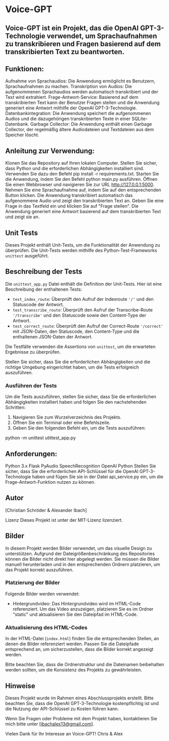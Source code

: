 # Voice-GPT
## Voice-GPT ist ein Projekt, das die OpenAI GPT-3-Technologie verwendet, um Sprachaufnahmen zu transkribieren und Fragen basierend auf dem transkribierten Text zu beantworten.

## Funktionen:

Aufnahme von Sprachaudios: Die Anwendung ermöglicht es Benutzern, Sprachaufnahmen zu machen.
Transkription von Audios: Die aufgenommenen Sprachaudios werden automatisch transkribiert und der Text wird extrahiert.
Frage-Antwort-Service: Basierend auf dem transkribierten Text kann der Benutzer Fragen stellen und die Anwendung generiert eine Antwort mithilfe der OpenAI GPT-3-Technologie.
Datenbankintegration: Die Anwendung speichert die aufgenommenen Audios und die dazugehörigen transkribierten Texte in einer SQLite-Datenbank.
Garbage Collector: Die Anwendung enthält einen Garbage Collector, der regelmäßig ältere Audiodateien und Textdateien aus dem Speicher löscht.

## Anleitung zur Verwendung:

Klonen Sie das Repository auf Ihren lokalen Computer.
Stellen Sie sicher, dass Python und die erforderlichen Abhängigkeiten installiert sind. Verwenden Sie dazu den Befehl pip install -r requirements.txt.
Starten Sie die Anwendung, indem Sie den Befehl python main.py ausführen.
Öffnen Sie einen Webbrowser und navigieren Sie zur URL http://127.0.0.1:5000.
Nehmen Sie eine Sprachaufnahme auf, indem Sie auf den entsprechenden Button klicken.
Die Anwendung transkribiert automatisch das aufgenommene Audio und zeigt den transkribierten Text an.
Geben Sie eine Frage in das Textfeld ein und klicken Sie auf "Frage stellen". Die Anwendung generiert eine Antwort basierend auf dem transkribierten Text und zeigt sie an.

## Unit Tests

Dieses Projekt enthält Unit-Tests, um die Funktionalität der Anwendung zu überprüfen. Die Unit-Tests werden mithilfe des Python-Test-Frameworks `unittest` ausgeführt.

## Beschreibung der Tests

Die `unittest_app.py` Datei enthält die Definition der Unit-Tests. Hier ist eine Beschreibung der enthaltenen Tests:

- `test_index_route`: Überprüft den Aufruf der Indexroute `'/'` und den Statuscode der Antwort.
- `test_transcribe_route`: Überprüft den Aufruf der Transcribe-Route `'/transcribe'` und den Statuscode sowie den Content-Type der Antwort.
- `test_correct_route`: Überprüft den Aufruf der Correct-Route `'/correct'` mit JSON-Daten, den Statuscode, den Content-Type und die enthaltenen JSON-Daten der Antwort.

Die Testfälle verwenden die Assertions von `unittest`, um die erwarteten Ergebnisse zu überprüfen.

Stellen Sie sicher, dass Sie die erforderlichen Abhängigkeiten und die richtige Umgebung eingerichtet haben, um die Tests erfolgreich auszuführen.


### Ausführen der Tests

Um die Tests auszuführen, stellen Sie sicher, dass Sie die erforderlichen Abhängigkeiten installiert haben und folgen Sie den nachstehenden Schritten:

1. Navigieren Sie zum Wurzelverzeichnis des Projekts.
2. Öffnen Sie ein Terminal oder eine Befehlszeile.
3. Geben Sie den folgenden Befehl ein, um die Tests auszuführen:

python -m unittest utittest_app.py

## Anforderungen:

Python 3.x
Flask
PyAudio
SpeechRecognition
OpenAI Python
Stellen Sie sicher, dass Sie die erforderlichen API-Schlüssel für die OpenAI GPT-3-Technologie haben und fügen Sie sie in der Datei api_service.py ein, um die Frage-Antwort-Funktion nutzen zu können.

## Autor
[Christian Schröder & Alexander Ibach]

Lizenz
Dieses Projekt ist unter der MIT-Lizenz lizenziert.

## Bilder

In diesem Projekt werden Bilder verwendet, um das visuelle Design zu unterstützen. Aufgrund der Dateigrößenbeschränkung des Repositories können die Bilder nicht direkt hier abgelegt werden. Sie müssen die Bilder manuell herunterladen und in den entsprechenden Ordnern platzieren, um das Projekt korrekt auszuführen.

### Platzierung der Bilder

Folgende Bilder werden verwendet:

- Hintergrundvideo: Das Hintergrundvideo wird im HTML-Code referenziert. Um das Video anzuzeigen, platzieren Sie es im Ordner "static" und aktualisieren Sie den Dateipfad im HTML-Code.

### Aktualisierung des HTML-Codes

In der HTML-Datei (`index.html`) finden Sie die entsprechenden Stellen, an denen die Bilder referenziert werden. Passen Sie die Dateipfade entsprechend an, um sicherzustellen, dass die Bilder korrekt angezeigt werden.

Bitte beachten Sie, dass die Ordnerstruktur und die Dateinamen beibehalten werden sollten, um die Konsistenz des Projekts zu gewährleisten.


## Hinweise
Dieses Projekt wurde im Rahmen eines Abschlussprojekts erstellt. Bitte beachten Sie, dass die OpenAI GPT-3-Technologie kostenpflichtig ist und die Nutzung der API-Schlüssel zu Kosten führen kann.

Wenn Sie Fragen oder Probleme mit dem Projekt haben, kontaktieren Sie mich bitte unter [ibachalex13@gmail.com].

Vielen Dank für Ihr Interesse an Voice-GPT!
Chris & Alex
